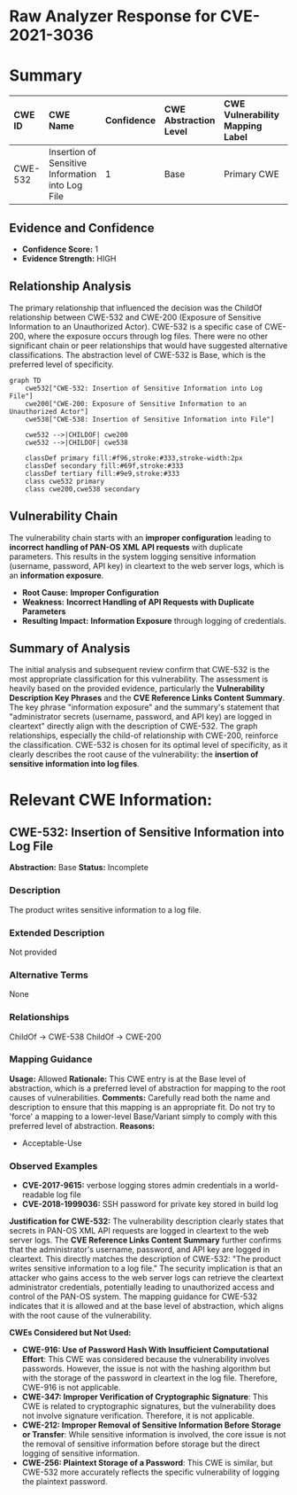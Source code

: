 # Raw Analyzer Response for CVE-2021-3036

# Summary
| CWE ID  | CWE Name                                            | Confidence | CWE Abstraction Level | CWE Vulnerability Mapping Label | CWE-Vulnerability Mapping Notes |
| :------- | :-------------------------------------------------- | :--------- | :---------------------- | :------------------------------ | :------------------------------ |
| CWE-532 | Insertion of Sensitive Information into Log File | 1          | Base                    | Primary CWE                     | Allowed                       |

## Evidence and Confidence

*   **Confidence Score:** 1
*   **Evidence Strength:** HIGH

## Relationship Analysis
The primary relationship that influenced the decision was the ChildOf relationship between CWE-532 and CWE-200 (Exposure of Sensitive Information to an Unauthorized Actor). CWE-532 is a specific case of CWE-200, where the exposure occurs through log files. There were no other significant chain or peer relationships that would have suggested alternative classifications. The abstraction level of CWE-532 is Base, which is the preferred level of specificity.

```mermaid
graph TD
    cwe532["CWE-532: Insertion of Sensitive Information into Log File"]
    cwe200["CWE-200: Exposure of Sensitive Information to an Unauthorized Actor"]
    cwe538["CWE-538: Insertion of Sensitive Information into File"]
    
    cwe532 -->|CHILDOF| cwe200
    cwe532 -->|CHILDOF| cwe538
    
    classDef primary fill:#f96,stroke:#333,stroke-width:2px
    classDef secondary fill:#69f,stroke:#333
    classDef tertiary fill:#9e9,stroke:#333
    class cwe532 primary
    class cwe200,cwe538 secondary
```

## Vulnerability Chain
The vulnerability chain starts with an **improper configuration** leading to **incorrect handling of PAN-OS XML API requests** with duplicate parameters. This results in the system logging sensitive information (username, password, API key) in cleartext to the web server logs, which is an **information exposure**.
  - **Root Cause:** **Improper Configuration**
  - **Weakness:** **Incorrect Handling of API Requests with Duplicate Parameters**
  - **Resulting Impact:** **Information Exposure** through logging of credentials.

## Summary of Analysis
The initial analysis and subsequent review confirm that CWE-532 is the most appropriate classification for this vulnerability. The assessment is heavily based on the provided evidence, particularly the **Vulnerability Description Key Phrases** and the **CVE Reference Links Content Summary**. The key phrase "information exposure" and the summary's statement that "administrator secrets (username, password, and API key) are logged in cleartext" directly align with the description of CWE-532. The graph relationships, especially the child-of relationship with CWE-200, reinforce the classification. CWE-532 is chosen for its optimal level of specificity, as it clearly describes the root cause of the vulnerability: the **insertion of sensitive information into log files**.

# Relevant CWE Information:

## CWE-532: Insertion of Sensitive Information into Log File
**Abstraction:** Base
**Status:** Incomplete

### Description
The product writes sensitive information to a log file.

### Extended Description
Not provided

### Alternative Terms
None

### Relationships
ChildOf -> CWE-538
ChildOf -> CWE-200

### Mapping Guidance
**Usage:** Allowed
**Rationale:** This CWE entry is at the Base level of abstraction, which is a preferred level of abstraction for mapping to the root causes of vulnerabilities.
**Comments:** Carefully read both the name and description to ensure that this mapping is an appropriate fit. Do not try to 'force' a mapping to a lower-level Base/Variant simply to comply with this preferred level of abstraction.
**Reasons:**
- Acceptable-Use

### Observed Examples
- **CVE-2017-9615:** verbose logging stores admin credentials in a world-readable log file
- **CVE-2018-1999036:** SSH password for private key stored in build log

**Justification for CWE-532:**
The vulnerability description clearly states that secrets in PAN-OS XML API requests are logged in cleartext to the web server logs. The **CVE Reference Links Content Summary** further confirms that the administrator's username, password, and API key are logged in cleartext. This directly matches the description of CWE-532: "The product writes sensitive information to a log file." The security implication is that an attacker who gains access to the web server logs can retrieve the cleartext administrator credentials, potentially leading to unauthorized access and control of the PAN-OS system. The mapping guidance for CWE-532 indicates that it is allowed and at the base level of abstraction, which aligns with the root cause of the vulnerability.

**CWEs Considered but Not Used:**

*   **CWE-916: Use of Password Hash With Insufficient Computational Effort**: This CWE was considered because the vulnerability involves passwords. However, the issue is not with the hashing algorithm but with the storage of the password in cleartext in the log file. Therefore, CWE-916 is not applicable.
*   **CWE-347: Improper Verification of Cryptographic Signature**: This CWE is related to cryptographic signatures, but the vulnerability does not involve signature verification. Therefore, it is not applicable.
*   **CWE-212: Improper Removal of Sensitive Information Before Storage or Transfer**: While sensitive information is involved, the core issue is not the removal of sensitive information before storage but the direct logging of sensitive information.
*   **CWE-256: Plaintext Storage of a Password**: This CWE is similar, but CWE-532 more accurately reflects the specific vulnerability of logging the plaintext password.